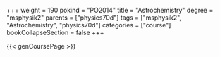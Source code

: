 +++
weight = 190
pokind = "PO2014"
title = "Astrochemistry"
degree = "msphysik2"
parents = ["physics70d"]
tags = ["msphysik2", "Astrochemistry", "physics70d"]
categories = ["course"]
bookCollapseSection = false
+++

{{< genCoursePage >}}
